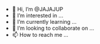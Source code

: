 - 👋 Hi, I’m @JAJAJUP
- 👀 I’m interested in ...
- 🌱 I’m currently learning ...
- 💞️ I’m looking to collaborate on ...
- 📫 How to reach me ...

<!---
JAJAJUP/JAJAJUP is a ✨ special ✨ repository because its `README.md` (this file) appears on your GitHub profile.
You can click the Preview link to take a look at your changes.
--->
